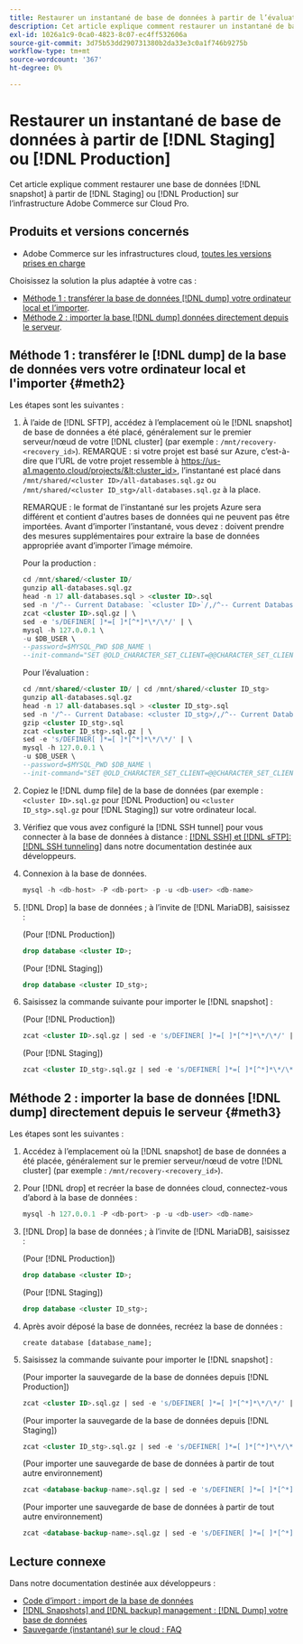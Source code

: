 ```yaml
---
title: Restaurer un instantané de base de données à partir de l’évaluation ou de la production
description: Cet article explique comment restaurer un instantané de base de données à partir de l’évaluation ou de la production sur Adobe Commerce sur une infrastructure cloud.
exl-id: 1026a1c9-0ca0-4823-8c07-ec4ff532606a
source-git-commit: 3d75b53dd290731380b2da33e3c0a1f746b9275b
workflow-type: tm+mt
source-wordcount: '367'
ht-degree: 0%

---
```


# Restaurer un instantané de base de données à partir de [!DNL Staging] ou [!DNL Production]

Cet article explique comment restaurer une base de données [!DNL snapshot] à partir de [!DNL Staging] ou [!DNL Production] sur l’infrastructure Adobe Commerce sur Cloud Pro.

## Produits et versions concernés

* Adobe Commerce sur les infrastructures cloud, [toutes les versions prises en charge](https://magento.com/sites/default/files/magento-software-lifecycle-policy.pdf)

Choisissez la solution la plus adaptée à votre cas :

* [Méthode 1 : transférer la base de données  [!DNL dump]  votre ordinateur local et l’importer](#meth2).
* [Méthode 2 : importer la base  [!DNL dump]  données directement depuis le serveur](#meth3).

## Méthode 1 : transférer le [!DNL dump] de la base de données vers votre ordinateur local et l&#39;importer {#meth2}

Les étapes sont les suivantes :

1. À l’aide de [!DNL SFTP], accédez à l’emplacement où le [!DNL snapshot] de base de données a été placé, généralement sur le premier serveur/nœud de votre [!DNL cluster] (par exemple : `/mnt/recovery-<recovery_id>`). REMARQUE : si votre projet est basé sur Azure, c’est-à-dire que l’URL de votre projet ressemble à https://us-a1.magento.cloud/projects/&lt;cluster_id>, l’instantané est placé dans `/mnt/shared/<cluster ID>/all-databases.sql.gz` ou `/mnt/shared/<cluster ID_stg>/all-databases.sql.gz` à la place.

   REMARQUE : le format de l&#39;instantané sur les projets Azure sera différent et contient d&#39;autres bases de données qui ne peuvent pas être importées. Avant d’importer l’instantané, vous devez :     doivent prendre des mesures supplémentaires pour extraire la base de données appropriée avant d’importer l’image mémoire.

   Pour la production :

   ```sql
   cd /mnt/shared/<cluster ID/
   gunzip all-databases.sql.gz 
   head -n 17 all-databases.sql > <cluster ID>.sql 
   sed -n '/^-- Current Database: `<cluster ID>`/,/^-- Current Database: `/p' all-databases.sql >> <cluster ID>.sql gzip <cluster ID>.sql
   zcat <cluster ID>.sql.gz | \
   sed -e 's/DEFINER[ ]*=[ ]*[^*]*\*/\*/' | \
   mysql -h 127.0.0.1 \
   -u $DB_USER \
   --password=$MYSQL_PWD $DB_NAME \
   --init-command="SET @OLD_CHARACTER_SET_CLIENT=@@CHARACTER_SET_CLIENT ;SET @OLD_CHARACTER_SET_RESULTS=@@CHARACTER_SET_RESULTS ;SET @OLD_COLLATION_CONNECTION=@@COLLATION_CONNECTION ;SET NAMES utf8 ;SET @OLD_TIME_ZONE=@@TIME_ZONE ;SET TIME_ZONE='+00:00' ;SET @OLD_UNIQUE_CHECKS=@@UNIQUE_CHECKS, UNIQUE_CHECKS=0 ;SET @OLD_FOREIGN_KEY_CHECKS=@@FOREIGN_KEY_CHECKS, FOREIGN_KEY_CHECKS=0 ;SET @OLD_SQL_MODE=@@SQL_MODE, SQL_MODE='NO_AUTO_VALUE_ON_ZERO' ;SET @OLD_SQL_NOTES=@@SQL_NOTES, SQL_NOTES=0;"
   ```

   Pour l’évaluation :

   ```sql
   cd /mnt/shared/<cluster ID/ | cd /mnt/shared/<cluster ID_stg>
   gunzip all-databases.sql.gz 
   head -n 17 all-databases.sql > <cluster ID_stg>.sql
   sed -n '/^-- Current Database: <cluster ID_stg>/,/^-- Current Database: `/p' all-databases.sql >> <cluster ID_stg>.sql 
   gzip <cluster ID_stg>.sql  
   zcat <cluster ID_stg>.sql.gz | \
   sed -e 's/DEFINER[ ]*=[ ]*[^*]*\*/\*/' | \
   mysql -h 127.0.0.1 \
   -u $DB_USER \
   --password=$MYSQL_PWD $DB_NAME \
   --init-command="SET @OLD_CHARACTER_SET_CLIENT=@@CHARACTER_SET_CLIENT ;SET @OLD_CHARACTER_SET_RESULTS=@@CHARACTER_SET_RESULTS ;SET @OLD_COLLATION_CONNECTION=@@COLLATION_CONNECTION ;SET NAMES utf8 ;SET @OLD_TIME_ZONE=@@TIME_ZONE ;SET TIME_ZONE='+00:00' ;SET @OLD_UNIQUE_CHECKS=@@UNIQUE_CHECKS, UNIQUE_CHECKS=0 ;SET @OLD_FOREIGN_KEY_CHECKS=@@FOREIGN_KEY_CHECKS, FOREIGN_KEY_CHECKS=0 ;SET @OLD_SQL_MODE=@@SQL_MODE, SQL_MODE='NO_AUTO_VALUE_ON_ZERO' ;SET @OLD_SQL_NOTES=@@SQL_NOTES, SQL_NOTES=0;"
   ```

1. Copiez le [!DNL dump file] de la base de données (par exemple : `<cluster ID>.sql.gz` pour [!DNL Production] ou `<cluster ID_stg>.sql.gz` pour [!DNL Staging]) sur votre ordinateur local.
1. Vérifiez que vous avez configuré la [!DNL SSH tunnel] pour vous connecter à la base de données à distance : [[!DNL SSH] et [!DNL sFTP]: [!DNL SSH tunneling]](https://experienceleague.adobe.com/en/docs/commerce-cloud-service/user-guide/develop/secure-connections#env-start-tunn) dans notre documentation destinée aux développeurs.
1. Connexion à la base de données.

   ```sql
   mysql -h <db-host> -P <db-port> -p -u <db-user> <db-name>
   ```

1. [!DNL Drop] la base de données ; à l’invite de [!DNL MariaDB], saisissez :

   (Pour [!DNL Production])

   ```sql
   drop database <cluster ID>;
   ```

   (Pour [!DNL Staging])

   ```sql
   drop database <cluster ID_stg>;
   ```

1. Saisissez la commande suivante pour importer le [!DNL snapshot] :

   (Pour [!DNL Production])

   ```sql
   zcat <cluster ID>.sql.gz | sed -e 's/DEFINER[ ]*=[ ]*[^*]*\*/\*/' | mysql -h 127.0.0.1 -P <db-port> -p -u   <db-user> <db-name>
   ```

   (Pour [!DNL Staging])

   ```sql
   zcat <cluster ID_stg>.sql.gz | sed -e 's/DEFINER[ ]*=[ ]*[^*]*\*/\*/' | mysql -h 127.0.0.1 -P <db-port> -p -u   <db-user> <db-name>
   ```

## Méthode 2 : importer la base de données [!DNL dump] directement depuis le serveur {#meth3}

Les étapes sont les suivantes :

1. Accédez à l’emplacement où la [!DNL snapshot] de base de données a été placée, généralement sur le premier serveur/nœud de votre [!DNL cluster] (par exemple : `/mnt/recovery-<recovery_id>`).
1. Pour [!DNL drop] et recréer la base de données cloud, connectez-vous d’abord à la base de données :

   ```sql
   mysql -h 127.0.0.1 -P <db-port> -p -u <db-user> <db-name>
   ```

1. [!DNL Drop] la base de données ; à l’invite de [!DNL MariaDB], saisissez :

   (Pour [!DNL Production])

   ```sql
   drop database <cluster ID>;
   ```

   (Pour [!DNL Staging])

   ```sql
   drop database <cluster ID_stg>;
   ```

1. Après avoir déposé la base de données, recréez la base de données :

   ```mysql
   create database [database_name];
   ```

1. Saisissez la commande suivante pour importer le [!DNL snapshot] :

   (Pour importer la sauvegarde de la base de données depuis [!DNL Production])

   ```sql
   zcat <cluster ID>.sql.gz | sed -e 's/DEFINER[ ]*=[ ]*[^*]*\*/\*/' | mysql -h 127.0.0.1 -p -u <db-user> <db-name>
   ```

   (Pour importer la sauvegarde de la base de données depuis [!DNL Staging])

   ```sql
   zcat <cluster ID_stg>.sql.gz | sed -e 's/DEFINER[ ]*=[ ]*[^*]*\*/\*/' | mysql -h 127.0.0.1 -p -u <db-user> <db-name>
   ```

   (Pour importer une sauvegarde de base de données à partir de tout autre environnement)

   ```sql
   zcat <database-backup-name>.sql.gz | sed -e 's/DEFINER[ ]*=[ ]*[^*]*\*/\*/' | mysql -h 127.0.0.1 -p -u <db-user> <db-name>
   ```

   (Pour importer une sauvegarde de base de données à partir de tout autre environnement)

   ```sql
   zcat <database-backup-name>.sql.gz | sed -e 's/DEFINER[ ]*=[ ]*[^*]*\*/\*/' | mysql -h 127.0.0.1 -p -u <db-user> <db-name>
   ```

## Lecture connexe

Dans notre documentation destinée aux développeurs :

* [Code d’import : import de la base de données](https://experienceleague.adobe.com/en/docs/commerce-cloud-service/user-guide/develop/deploy/staging-production)
* [[!DNL Snapshots] and [!DNL backup] management :  [!DNL Dump]  votre base de données](https://experienceleague.adobe.com/en/docs/commerce-cloud-service/user-guide/develop/storage/snapshots)
* [Sauvegarde (instantané) sur le cloud : FAQ](https://experienceleague.adobe.com/en/docs/commerce-knowledge-base/kb/faq/backup-snapshot-on-cloud-faq)
